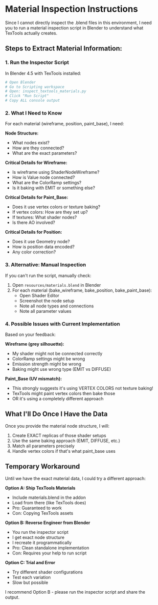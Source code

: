 # Material Inspection Instructions

Since I cannot directly inspect the .blend files in this environment, I need you to run a material inspection script in Blender to understand what TexTools actually creates.

## Steps to Extract Material Information:

### 1. Run the Inspector Script

In Blender 4.5 with TexTools installed:

```python
# Open Blender
# Go to Scripting workspace
# Open: inspect_textools_materials.py
# Click "Run Script"
# Copy ALL console output
```

### 2. What I Need to Know

For each material (wireframe, position, paint_base), I need:

**Node Structure:**
- What nodes exist?
- How are they connected?
- What are the exact parameters?

**Critical Details for Wireframe:**
- Is wireframe using ShaderNodeWireframe?
- How is Value node connected?
- What are the ColorRamp settings?
- Is it baking with EMIT or something else?

**Critical Details for Paint_Base:**
- Does it use vertex colors or texture baking?
- If vertex colors: How are they set up?
- If textures: What shader nodes?
- Is there AO involved?

**Critical Details for Position:**
- Does it use Geometry node?
- How is position data encoded?
- Any color correction?

### 3. Alternative: Manual Inspection

If you can't run the script, manually check:

1. Open `resources/materials.blend` in Blender
2. For each material (bake_wireframe, bake_position, bake_paint_base):
   - Open Shader Editor
   - Screenshot the node setup
   - Note all node types and connections
   - Note all parameter values

### 4. Possible Issues with Current Implementation

Based on your feedback:

**Wireframe (grey silhouette):**
- My shader might not be connected correctly
- ColorRamp settings might be wrong
- Emission strength might be wrong
- Baking might use wrong type (EMIT vs DIFFUSE)

**Paint_Base (UV mismatch):**
- This strongly suggests it's using VERTEX COLORS not texture baking!
- TexTools might paint vertex colors then bake those
- OR it's using a completely different approach

## What I'll Do Once I Have the Data

Once you provide the material node structure, I will:

1. Create EXACT replicas of those shader setups
2. Use the same baking approach (EMIT, DIFFUSE, etc.)
3. Match all parameters precisely
4. Handle vertex colors if that's what paint_base uses

## Temporary Workaround

Until we have the exact material data, I could try a different approach:

**Option A: Ship TexTools Materials**
- Include materials.blend in the addon
- Load from there (like TexTools does)
- Pro: Guaranteed to work
- Con: Copying TexTools assets

**Option B: Reverse Engineer from Blender**
- You run the inspector script
- I get exact node structure
- I recreate it programmatically
- Pro: Clean standalone implementation
- Con: Requires your help to run script

**Option C: Trial and Error**
- Try different shader configurations
- Test each variation
- Slow but possible

I recommend Option B - please run the inspector script and share the output.
